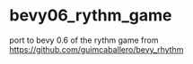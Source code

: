 # bevy06_rythm_game
port to bevy 0.6 of the rythm game from https://github.com/guimcaballero/bevy_rhythm
